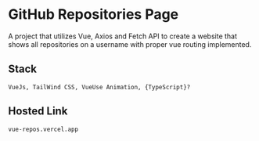 # GitHub Repositories Page

A project that utilizes Vue, Axios and Fetch API to create a website that shows all repositories on a username with proper vue routing implemented.

## Stack
```
VueJs, TailWind CSS, VueUse Animation, {TypeScript}?
```

## Hosted Link
```
vue-repos.vercel.app
```
